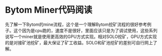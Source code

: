 # Bytom Miner代码阅读
先了解一下Bytom的mine流程，这个是一个理解Bytom挖矿流程的很好参考例子。这个因为是cpu跑的，速度不是很好，里面应该只是为了调试使用，这些系列说写一个miner就是使用更高效的GPU方式实现。相对SOLO挖矿，GPU方式实现的是对接矿池挖矿，最大保证了矿工收益。SOLO和矿池挖矿的差别可自行网上了解。
